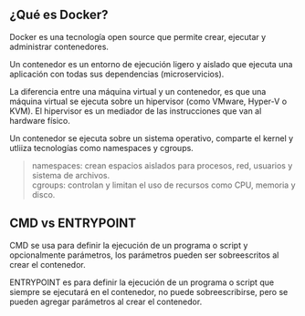 ## ¿Qué es Docker?

Docker es una tecnología open source que permite crear, ejecutar y administrar contenedores.

Un contenedor es un entorno de ejecución ligero y aislado que ejecuta una aplicación con todas sus dependencias (microservicios).

La diferencia entre una máquina virtual y un contenedor, es que una máquina virtual se ejecuta sobre un hipervisor (como VMware, Hyper-V o KVM). El hipervisor es un mediador de las instrucciones que van al hardware físico.

Un contenedor se ejecuta sobre un sistema operativo, comparte el kernel y utliiza tecnologías como namespaces y cgroups.

> namespaces: crean espacios aislados para procesos, red, usuarios y sistema de archivos. <br>
> cgroups: controlan y limitan el uso de recursos como CPU, memoria y disco.

## CMD vs ENTRYPOINT

CMD se usa para definir la ejecución de un programa o script y opcionalmente parámetros, los parámetros pueden ser sobreescritos al crear el contenedor.

ENTRYPOINT es para definir la ejecución de un programa o script que siempre se ejecutará en el contenedor, no puede sobreescribirse, pero se pueden agregar parámetros al crear el contenedor.

